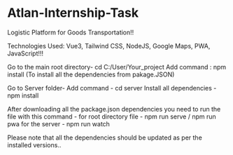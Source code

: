 # Atlan-Internship-Task

Logistic Platform for Goods Transportation!!

Technologies Used: Vue3, Tailwind CSS, NodeJS, Google Maps, PWA, JavaScript!!!

Go to the main root directory-
cd C:/User/Your_project
Add command : npm install (To install all the dependencies from pakage.JSON)

Go to Server folder-
Add command - cd server
Install all dependencies - npm install

After downloading all the package.json dependencies you need to run the file with 
this command - for root directory file - npm run serve / npm run pwa
for the server - npm run watch

Please note that all the dependencies should be updated as per the installed versions..
   
